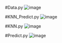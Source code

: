 #Data.py
![image](https://github.com/user-attachments/assets/fb59479c-cd2c-4850-adee-12d6cf8ddeb1)

#KNN_Predict.py
![image](https://github.com/user-attachments/assets/b42bb2fa-9e50-4c3e-98d9-06f79deaf35c)

#KNN.py
![image](https://github.com/user-attachments/assets/e857fe2b-9cf8-47bd-87fd-aa4b39747d86)

#Predict.py
![image](https://github.com/user-attachments/assets/19efe49f-14a8-40d9-89f6-c1657db611b9)
